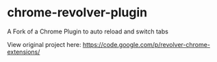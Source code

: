 chrome-revolver-plugin
======================

A Fork of a Chrome Plugin to auto reload and switch tabs

View original project here: https://code.google.com/p/revolver-chrome-extensions/
